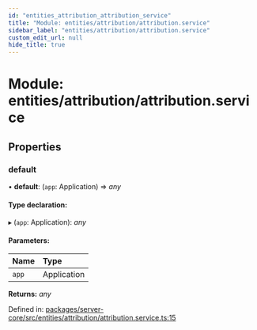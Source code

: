 ```yaml
---
id: "entities_attribution_attribution_service"
title: "Module: entities/attribution/attribution.service"
sidebar_label: "entities/attribution/attribution.service"
custom_edit_url: null
hide_title: true
---
```


# Module: entities/attribution/attribution.service

## Properties

### default

• **default**: (`app`: Application) => *any*

#### Type declaration:

▸ (`app`: Application): *any*

#### Parameters:

Name | Type |
:------ | :------ |
`app` | Application |

**Returns:** *any*

Defined in: [packages/server-core/src/entities/attribution/attribution.service.ts:15](https://github.com/xr3ngine/xr3ngine/blob/716a06460/packages/server-core/src/entities/attribution/attribution.service.ts#L15)
